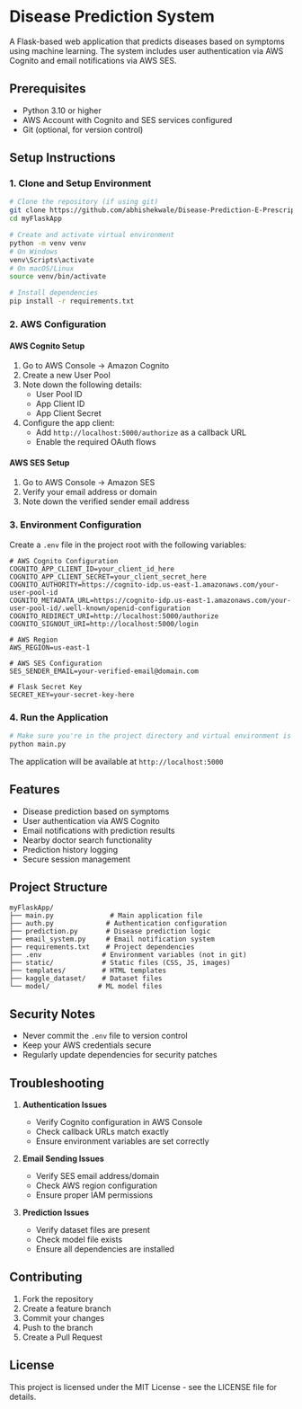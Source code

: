 # Disease Prediction System

A Flask-based web application that predicts diseases based on symptoms using machine learning. The system includes user authentication via AWS Cognito and email notifications via AWS SES.

## Prerequisites

- Python 3.10 or higher
- AWS Account with Cognito and SES services configured
- Git (optional, for version control)

## Setup Instructions

### 1. Clone and Setup Environment
```bash
# Clone the repository (if using git)
git clone https://github.com/abhishekwale/Disease-Prediction-E-Prescription-System
cd myFlaskApp

# Create and activate virtual environment
python -m venv venv
# On Windows
venv\Scripts\activate
# On macOS/Linux
source venv/bin/activate

# Install dependencies
pip install -r requirements.txt
```

### 2. AWS Configuration

#### AWS Cognito Setup
1. Go to AWS Console → Amazon Cognito
2. Create a new User Pool
3. Note down the following details:
   - User Pool ID
   - App Client ID
   - App Client Secret
4. Configure the app client:
   - Add `http://localhost:5000/authorize` as a callback URL
   - Enable the required OAuth flows

#### AWS SES Setup
1. Go to AWS Console → Amazon SES
2. Verify your email address or domain
3. Note down the verified sender email address

### 3. Environment Configuration

Create a `.env` file in the project root with the following variables:
```env
# AWS Cognito Configuration
COGNITO_APP_CLIENT_ID=your_client_id_here
COGNITO_APP_CLIENT_SECRET=your_client_secret_here
COGNITO_AUTHORITY=https://cognito-idp.us-east-1.amazonaws.com/your-user-pool-id
COGNITO_METADATA_URL=https://cognito-idp.us-east-1.amazonaws.com/your-user-pool-id/.well-known/openid-configuration
COGNITO_REDIRECT_URI=http://localhost:5000/authorize
COGNITO_SIGNOUT_URI=http://localhost:5000/login

# AWS Region
AWS_REGION=us-east-1

# AWS SES Configuration
SES_SENDER_EMAIL=your-verified-email@domain.com

# Flask Secret Key
SECRET_KEY=your-secret-key-here
```

### 4. Run the Application

```bash
# Make sure you're in the project directory and virtual environment is activated
python main.py
```

The application will be available at `http://localhost:5000`

## Features

- Disease prediction based on symptoms
- User authentication via AWS Cognito
- Email notifications with prediction results
- Nearby doctor search functionality
- Prediction history logging
- Secure session management

## Project Structure

```
myFlaskApp/
├── main.py              # Main application file
├── auth.py             # Authentication configuration
├── prediction.py       # Disease prediction logic
├── email_system.py     # Email notification system
├── requirements.txt    # Project dependencies
├── .env               # Environment variables (not in git)
├── static/            # Static files (CSS, JS, images)
├── templates/         # HTML templates
├── kaggle_dataset/    # Dataset files
└── model/            # ML model files
```

## Security Notes

- Never commit the `.env` file to version control
- Keep your AWS credentials secure
- Regularly update dependencies for security patches

## Troubleshooting

1. **Authentication Issues**
   - Verify Cognito configuration in AWS Console
   - Check callback URLs match exactly
   - Ensure environment variables are set correctly

2. **Email Sending Issues**
   - Verify SES email address/domain
   - Check AWS region configuration
   - Ensure proper IAM permissions

3. **Prediction Issues**
   - Verify dataset files are present
   - Check model file exists
   - Ensure all dependencies are installed

## Contributing

1. Fork the repository
2. Create a feature branch
3. Commit your changes
4. Push to the branch
5. Create a Pull Request

## License

This project is licensed under the MIT License - see the LICENSE file for details.
